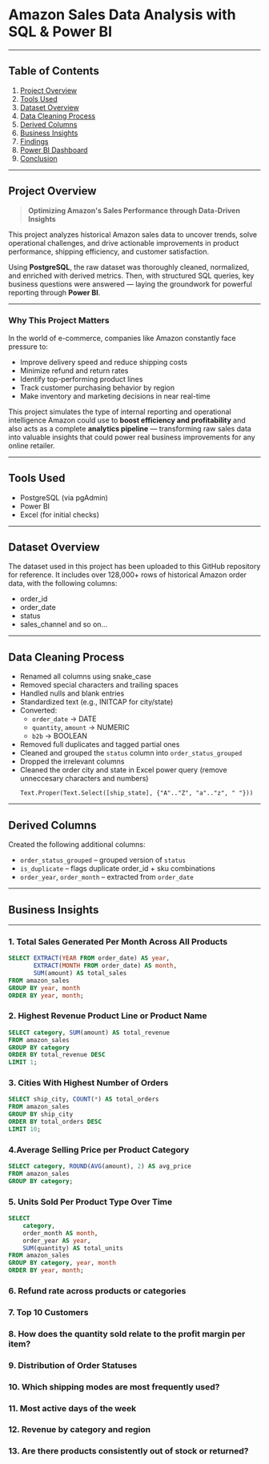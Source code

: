 # Amazon Sales Data Analysis with SQL & Power BI
---

##  Table of Contents

1. [Project Overview](#project-overview)  
2. [Tools Used](#tools-used)  
3. [Dataset Overview](#dataset-overview)  
4. [Data Cleaning Process](#data-cleaning-process)  
5. [Derived Columns](#derived-columns)   
6. [Business Insights](#business-insights)
7. [Findings](#findings)
8. [Power BI Dashboard](#power-bi-dashboard)  
9. [Conclusion](#conclusion)

---

## Project Overview

> **Optimizing Amazon's Sales Performance through Data-Driven Insights**

This project analyzes historical Amazon sales data to uncover trends, solve operational challenges, and drive actionable improvements in product performance, shipping efficiency, and customer satisfaction.

Using **PostgreSQL**, the raw dataset was thoroughly cleaned, normalized, and enriched with derived metrics. Then, with structured SQL queries, key business questions were answered — laying the groundwork for powerful reporting through **Power BI**.

---

### Why This Project Matters

In the world of e-commerce, companies like Amazon constantly face pressure to:

- Improve delivery speed and reduce shipping costs
- Minimize refund and return rates
- Identify top-performing product lines
- Track customer purchasing behavior by region
- Make inventory and marketing decisions in near real-time

This project simulates the type of internal reporting and operational intelligence Amazon could use to **boost efficiency and profitability** and also acts as a complete **analytics pipeline** — transforming raw sales data into valuable insights that could power real business improvements for any online retailer.

---

## Tools Used

- PostgreSQL (via pgAdmin)
- Power BI
- Excel (for initial checks)

---

##  Dataset Overview

The dataset used in this project has been uploaded to this GitHub repository for reference. It includes over 128,000+ rows of historical Amazon order data, with the following columns:
- order_id
- order_date
- status
- sales_channel and so on...

---

## Data Cleaning Process

- Renamed all columns using snake_case
- Removed special characters and trailing spaces
- Handled nulls and blank entries
- Standardized text (e.g., INITCAP for city/state)
- Converted:
  - `order_date` → DATE
  - `quantity`, `amount` → NUMERIC
  - `b2b` → BOOLEAN
- Removed full duplicates and tagged partial ones
- Cleaned and grouped the `status` column into `order_status_grouped`
- Dropped the irrelevant columns
- Cleaned the order city and state in Excel power query (remove unneccesary characters and numbers)
  ```
  Text.Proper(Text.Select([ship_state], {"A".."Z", "a".."z", " "}))
  ```

---

## Derived Columns

Created the following additional columns:
- `order_status_grouped` – grouped version of `status`
- `is_duplicate` – flags duplicate order_id + sku combinations
- `order_year`, `order_month` – extracted from `order_date`

---

##  Business Insights

---

### 1. Total Sales Generated Per Month Across All Products

```sql
SELECT EXTRACT(YEAR FROM order_date) AS year,
       EXTRACT(MONTH FROM order_date) AS month,
       SUM(amount) AS total_sales
FROM amazon_sales
GROUP BY year, month
ORDER BY year, month;
```
###  2. Highest Revenue Product Line or Product Name

```sql
SELECT category, SUM(amount) AS total_revenue
FROM amazon_sales
GROUP BY category
ORDER BY total_revenue DESC
LIMIT 1;
```
### 3. Cities With Highest Number of Orders

```sql
SELECT ship_city, COUNT(*) AS total_orders
FROM amazon_sales
GROUP BY ship_city
ORDER BY total_orders DESC
LIMIT 10;
```
### 4.Average Selling Price per Product Category

```sql
SELECT category, ROUND(AVG(amount), 2) AS avg_price
FROM amazon_sales
GROUP BY category;
```
### 5. Units Sold Per Product Type Over Time

```sql
SELECT 
    category,
    order_month AS month,
    order_year AS year,
    SUM(quantity) AS total_units
FROM amazon_sales
GROUP BY category, year, month
ORDER BY year, month;
```
### 6. Refund rate across products or categories
### 7. Top 10 Customers
### 8.  How does the quantity sold relate to the profit margin per item?
### 9. Distribution of Order Statuses
### 10. Which shipping modes are most frequently used?
### 11. Most active days of the week
### 12. Revenue by category and region
### 13. Are there products consistently out of stock or returned?
